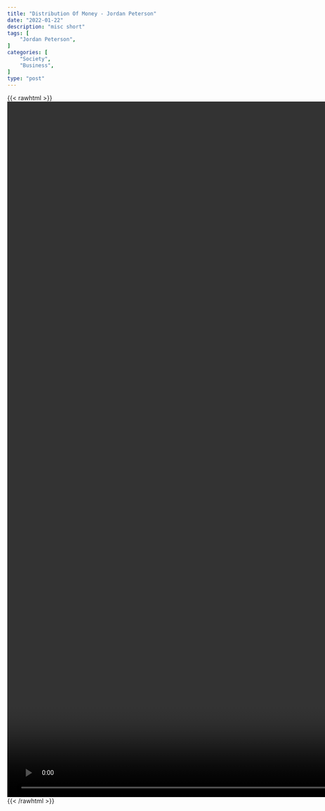 ```yaml
---
title: "Distribution Of Money - Jordan Peterson"
date: "2022-01-22"
description: "misc short"
tags: [
    "Jordan Peterson",
]
categories: [
    "Society",
    "Business",
]
type: "post"
---
```

{{< rawhtml >}}
    <video style="height:40vh;width:auto" overflow="hidden" controls>
        <source src="https://clips.dev00ps.com/Jordan_Peterson/money.mp4" type="video/mp4"> 
    </video>
{{< /rawhtml >}}